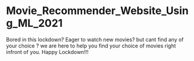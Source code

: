 # Movie_Recommender_Website_Using_ML_2021
Bored in this lockdown? Eager to watch new movies? but cant find any of your choice ? we are here to help you find your choice of movies right infront of you. Happy Lockdown!!!
